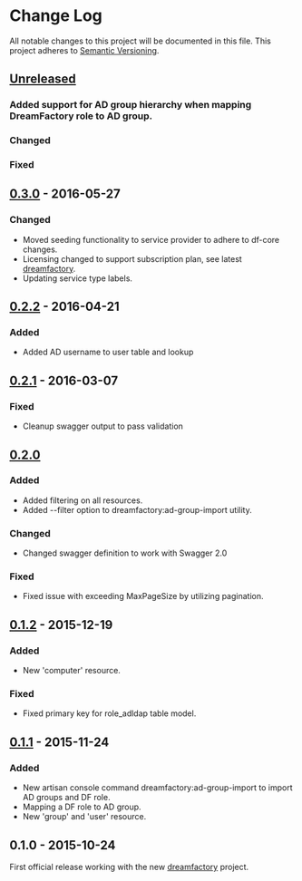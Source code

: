 # Change Log
All notable changes to this project will be documented in this file.
This project adheres to [Semantic Versioning](http://semver.org/).

## [Unreleased]
### Added support for AD group hierarchy when mapping DreamFactory role to AD group.

### Changed

### Fixed

## [0.3.0] - 2016-05-27
### Changed
- Moved seeding functionality to service provider to adhere to df-core changes.
- Licensing changed to support subscription plan, see latest [dreamfactory](https://github.com/dreamfactorysoftware/dreamfactory).
- Updating service type labels.

## [0.2.2] - 2016-04-21
### Added
- Added AD username to user table and lookup

## [0.2.1] - 2016-03-07
### Fixed
- Cleanup swagger output to pass validation

## [0.2.0]
### Added
- Added filtering on all resources.
- Added --filter option to dreamfactory:ad-group-import utility.

### Changed
- Changed swagger definition to work with Swagger 2.0

### Fixed
- Fixed issue with exceeding MaxPageSize by utilizing pagination.

## [0.1.2] - 2015-12-19
### Added
- New 'computer' resource.

### Fixed
- Fixed primary key for role_adldap table model.

## [0.1.1] - 2015-11-24
### Added
- New artisan console command dreamfactory:ad-group-import to import AD groups and DF role.
- Mapping a DF role to AD group.
- New 'group' and 'user' resource.

## 0.1.0 - 2015-10-24
First official release working with the new [dreamfactory](https://github.com/dreamfactorysoftware/dreamfactory) project.

[Unreleased]: https://github.com/dreamfactorysoftware/df-adldap/compare/0.3.0...HEAD
[0.3.0]: https://github.com/dreamfactorysoftware/df-adldap/compare/0.2.2...0.3.0
[0.2.2]: https://github.com/dreamfactorysoftware/df-adldap/compare/0.2.1...0.2.2
[0.2.1]: https://github.com/dreamfactorysoftware/df-adldap/compare/0.2.0...0.2.1
[0.2.0]: https://github.com/dreamfactorysoftware/df-adldap/compare/0.1.2...0.2.0
[0.1.2]: https://github.com/dreamfactorysoftware/df-adldap/compare/0.1.1...0.1.2
[0.1.1]: https://github.com/dreamfactorysoftware/df-adldap/compare/0.1.0...0.1.1
